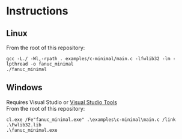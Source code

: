 # Instructions

## Linux
From the root of this repository:  
```
gcc -L./ -Wl,-rpath . examples/c-minimal/main.c -lfwlib32 -lm -lpthread -o fanuc_minimal
./fanuc_minimal
```

## Windows
Requires Visual Studio or [Visual Studio Tools](https://visualstudio.microsoft.com/downloads/#build-tools-for-visual-studio-2019)  
From the root of this repository:  
```
cl.exe /Fe"fanuc_minimal.exe" .\examples\c-minimal\main.c /link .\Fwlib32.lib
.\fanuc_minimal.exe
```
